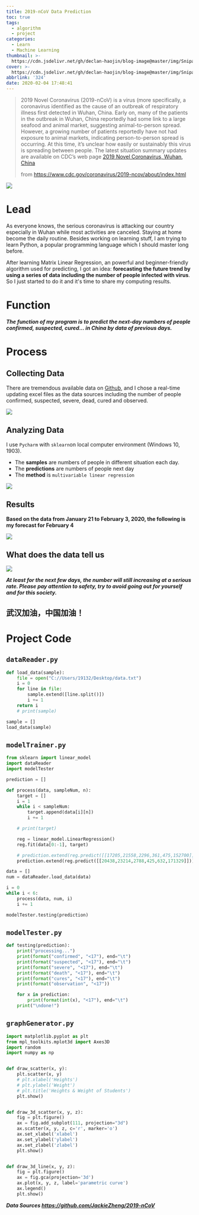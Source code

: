 ```yaml
---
title: 2019-nCoV Data Prediction
toc: true
tags:
  - algorithm
  - project
categories:
  - Learn
  - Machine Learning
thumbnail: >-
  https://cdn.jsdelivr.net/gh/declan-haojin/blog-image@master/img/Snipaste_2020-03-06_18-29-11.png
cover: >-
  https://cdn.jsdelivr.net/gh/declan-haojin/blog-image@master/img/Snipaste_2020-03-06_18-29-11.png
abbrlink: '324'
date: 2020-02-04 17:48:41
---
```


> 2019 Novel Coronavirus (2019-nCoV) is a virus (more specifically, a coronavirus identified as the cause of an outbreak of respiratory illness first detected in Wuhan, China. Early on, many of the patients in the outbreak in Wuhan, China reportedly had some link to a large seafood and animal market, suggesting animal-to-person spread. However, a growing number of patients reportedly have not had exposure to animal markets, indicating person-to-person spread is occurring. At this time, it’s unclear how easily or sustainably this virus is spreading between people.  The latest situation summary updates are available on CDC’s web page  [2019 Novel Coronavirus, Wuhan, China](https://www.cdc.gov/coronavirus/2019-ncov/index.html)
>
> from https://www.cdc.gov/coronavirus/2019-ncov/about/index.html

![](https://pic.downk.cc/item/5e39539d2fb38b8c3ca5f40c.png)

# Lead

As everyone knows, the serious coronavirus is attacking our country especially in Wuhan while most activities are canceled. Staying at home become the daily routine. Besides working on learning stuff, I am trying to learn Python, a popular programming language which I should master long before. 

After learning Matrix Linear Regression, an powerful and beginner-friendly algorithm used for predicting, I got an idea: **forecasting the future trend by using a series of data including the number of people infected with virus**. So I just started to do it and it's time to share my computing results.

<!--more-->

# Function

***The function of my program is to predict the next-day numbers of people confirmed, suspected, cured... in China by data of previous days.***

# Process

## Collecting Data

There are tremendous available data on [Github](github.io), and I chose a real-time updating excel files as the data sources including the number of people confirmed, suspected, severe, dead, cured and observed. 

![](https://pic.downk.cc/item/5e395a672fb38b8c3ca6a512.png)

## Analyzing Data

I use `Pycharm` with `sklearn`on local computer environment (Windows 10, 1903). 

- The **samples** are numbers of people in different situation each day.
- The **predictions** are numbers of people next day
- The **method** is `multivariable linear regression`

![](https://pic.downk.cc/item/5e395bf02fb38b8c3ca6cab4.png)

## Results

**Based on the data from January 21 to February 3, 2020, the following is my forecast for February 4**

![](https://pic.downk.cc/item/5e39537e2fb38b8c3ca5f0d7.png)

## What does the data tell us

![](https://pic.downk.cc/item/5e39539d2fb38b8c3ca5f40c.png)

***At least for the next few days, the number will still increasing at a serious rate. Please pay attention to safety, try to avoid going out for yourself and for this society.***

## 武汉加油，中国加油！



# Project Code

## `dataReader.py`

```python
def load_data(sample):
    file = open("C://Users/19132/Desktop/data.txt")
    i = 0
    for line in file:
        sample.extend([line.split()])
        i += 1
    return i
    # print(sample)

sample = []
load_data(sample)
```

## `modelTrainer.py`

```python
from sklearn import linear_model
import dataReader
import modelTester

prediction = []

def process(data, sampleNum, n):
    target = []
    i = 1
    while i < sampleNum:
        target.append(data[i][n])
        i += 1

    # print(target)

    reg = linear_model.LinearRegression()
    reg.fit(data[0:-1], target)

    # prediction.extend(reg.predict([[17205,21558,2296,361,475,152700]]))
    prediction.extend(reg.predict([[20438,23214,2788,425,632,171329]]))

data = []
num = dataReader.load_data(data)

i = 0
while i < 6:
    process(data, num, i)
    i += 1

modelTester.testing(prediction)
```

## `modelTester.py`

```python
def testing(prediction):
    print("processing...")
    print(format("confirmed", "<17"), end="\t")
    print(format("suspected", "<17"), end="\t")
    print(format("severe", "<17"), end="\t")
    print(format("death", "<17"), end="\t")
    print(format("cures", "<17"), end="\t")
    print(format("observation", "<17"))

    for x in prediction:
        print(format(int(x), "<17"), end="\t")
    print("\ndone!")
```

## `graphGenerator.py`

```python
import matplotlib.pyplot as plt
from mpl_toolkits.mplot3d import Axes3D
import random
import numpy as np


def draw_scatter(x, y):
    plt.scatter(x, y)
    # plt.xlabel('Heights')
    # plt.ylabel('Weight')
    # plt.title('Heights & Weight of Students')
    plt.show()


def draw_3d_scatter(x, y, z):
    fig = plt.figure()
    ax = fig.add_subplot(111, projection="3d")
    ax.scatter(x, y, z, c='r', marker='o')
    ax.set_xlabel('xlabel')
    ax.set_ylabel('ylabel')
    ax.set_zlabel('zlabel')
    plt.show()


def draw_3d_line(x, y, z):
    fig = plt.figure()
    ax = fig.gca(projection='3d')
    ax.plot(x, y, z, label='parametric curve')
    ax.legend()
    plt.show()
```

***Data Sources https://github.com/JackieZheng/2019-nCoV***

